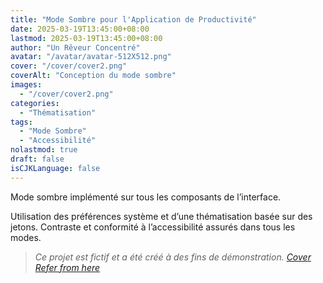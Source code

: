 ```yaml
---
title: "Mode Sombre pour l'Application de Productivité"
date: 2025-03-19T13:45:00+08:00
lastmod: 2025-03-19T13:45:00+08:00
author: "Un Rêveur Concentré"
avatar: "/avatar/avatar-512X512.png"
cover: "/cover/cover2.png"
coverAlt: "Conception du mode sombre"
images:
  - "/cover/cover2.png"
categories:
  - "Thématisation"
tags:
  - "Mode Sombre"
  - "Accessibilité"
nolastmod: true
draft: false
isCJKLanguage: false
---
```


Mode sombre implémenté sur tous les composants de l’interface.

<!--more-->

Utilisation des préférences système et d’une thématisation basée sur des jetons. Contraste et conformité à l’accessibilité assurés dans tous les modes.

> *Ce projet est fictif et a été créé à des fins de démonstration. [Cover Refer from here](https://dribbble.com/shots/26000763--PareaLabs-Web3-Gaming-Portal-Redefining-Blockchain-Play)*

